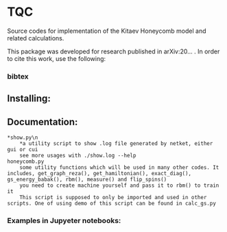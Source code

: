 # TQC
Source codes for implementation of the Kitaev Honeycomb model and related calculations.

This package was developed for research published in arXiv:20... . In order to cite this work, use the following: 

### bibtex


## Installing:

## Documentation:


    *show.py\n
        *a utility script to show .log file generated by netket, either gui or cui
        see more usages with ./show.log --help
    honeycomb.py
        some utility functions which will be used in many other codes. It includes, get_graph_reza(), get_hamiltonian(), exact_diag(), gs_energy_babak(), rbm(), measure() and flip_spins()
        you need to create machine yourself and pass it to rbm() to train it
        This script is supposed to only be imported and used in other scripts. One of using demo of this script can be found in calc_gs.py

### Examples in Jupyeter notebooks:



